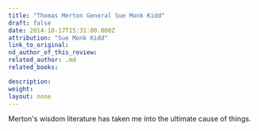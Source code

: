 ```yaml
---
title: "Thomas Merton General Sue Monk Kidd"
draft: false
date: 2014-10-17T15:31:00.000Z
attribution: "Sue Monk Kidd"
link_to_original:
nd_author_of_this_review:
related_author: .md
related_books:

description:
weight:
layout: none
---
```

Merton's wisdom literature has taken me into the ultimate cause of things.

